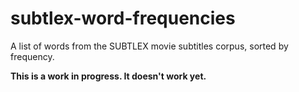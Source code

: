 # subtlex-word-frequencies

A list of words from the SUBTLEX movie subtitles corpus, sorted by frequency.

**This is a work in progress. It doesn't work yet.**
